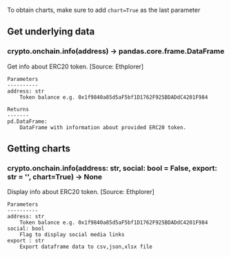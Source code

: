 To obtain charts, make sure to add `chart=True` as the last parameter

## Get underlying data 
### crypto.onchain.info(address) -> pandas.core.frame.DataFrame

Get info about ERC20 token. [Source: Ethplorer]

    Parameters
    ----------
    address: str
        Token balance e.g. 0x1f9840a85d5aF5bf1D1762F925BDADdC4201F984

    Returns
    -------
    pd.DataFrame:
        DataFrame with information about provided ERC20 token.

## Getting charts 
### crypto.onchain.info(address: str, social: bool = False, export: str = '', chart=True) -> None

Display info about ERC20 token. [Source: Ethplorer]

    Parameters
    ----------
    address: str
        Token balance e.g. 0x1f9840a85d5aF5bf1D1762F925BDADdC4201F984
    social: bool
        Flag to display social media links
    export : str
        Export dataframe data to csv,json,xlsx file
